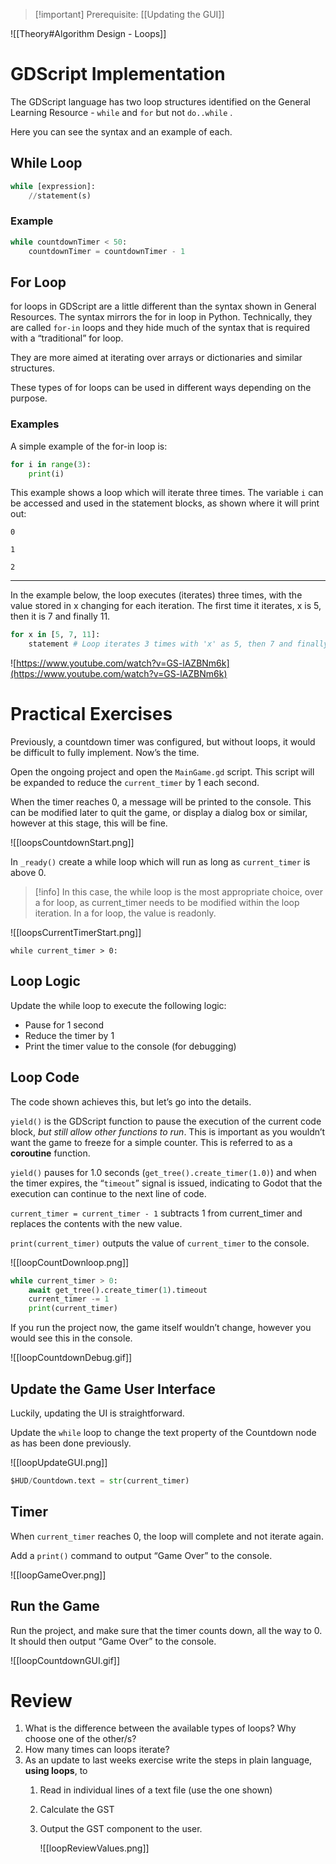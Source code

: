 > [!important] Prerequisite: [[Updating the GUI]]

![[Theory#Algorithm Design - Loops]]

# GDScript Implementation

The GDScript language has  two loop structures identified on the General Learning Resource - `while` and `for` but not `do..while` . 

Here you can see the syntax and an example of each.

## While Loop

```python
while [expression]:
	//statement(s)
```

### Example

```python
while countdownTimer < 50:
	countdownTimer = countdownTimer - 1
```

## For Loop

for loops in GDScript are a little different than the syntax shown in General Resources. The syntax mirrors the for in loop in Python. Technically, they are called `for-in` loops and they hide much of the syntax that is required with a “traditional” for loop. 

They are more aimed at iterating over arrays or dictionaries and similar structures.

These types of for loops can be used in different ways depending on the purpose.

### Examples

A simple example of the for-in loop is:

```python
for i in range(3):
	print(i)
```

This example shows a loop which will iterate three times. The variable `i` can be accessed and used in the statement blocks, as shown where it will print out:

`0`

`1`

`2`

---

In the example below, the loop executes (iterates) three times, with the value stored in x changing for each iteration. The first time it iterates, x is 5, then it is 7 and finally 11.

```python
for x in [5, 7, 11]:
	statement # Loop iterates 3 times with 'x' as 5, then 7 and finally 11.
```

![https://www.youtube.com/watch?v=GS-lAZBNm6k](https://www.youtube.com/watch?v=GS-lAZBNm6k)

# Practical Exercises

Previously, a countdown timer was configured, but without loops, it would be difficult to fully implement. Now’s the time.

Open the ongoing project and open the `MainGame.gd` script. This script will be expanded to reduce the `current_timer` by 1 each second. 

When the timer reaches 0, a message will be printed to the console. This can be modified later to quit the game, or display a dialog box or similar, however at this stage, this will be fine.

![[loopsCountdownStart.png]]

In `_ready()` create a while loop which will run as long as `current_timer` is above 0.

> [!info] In this case, the while loop is the most appropriate choice, over a for loop, as current_timer needs to be modified within the loop iteration. In a for loop, the value is readonly.


![[loopsCurrentTimerStart.png]]


```gdscript
while current_timer > 0:
```

## Loop Logic

Update the while loop to execute the following logic:

- Pause for 1 second
- Reduce the timer by 1
- Print the timer value to the console (for debugging)

## Loop Code

The code shown achieves this, but let’s go into the details.

`yield()` is the GDScript function to pause the execution of the current code block, *but still allow other functions to run*. This is important as you wouldn’t want the game to freeze for a simple counter. This is referred to as a **coroutine** function.

`yield()` pauses for 1.0 seconds (`get_tree().create_timer(1.0)`) and when the timer expires, the “`timeout`” signal is issued, indicating to Godot that the execution can continue to the next line of code.

`current_timer = current_timer - 1` subtracts 1 from current_timer and replaces the contents with the new value.

`print(current_timer)` outputs the value of `current_timer` to the console.

![[loopCountDownloop.png]]

```python
while current_timer > 0:
	await get_tree().create_timer(1).timeout
	current_timer -= 1
	print(current_timer)
```

If you run the project now, the game itself wouldn’t change, however you would see this in the console.

![[loopCountdownDebug.gif]]

## Update the Game User Interface

Luckily, updating the UI is straightforward.

Update the `while` loop to change the text property of the Countdown node as has been done previously.

![[loopUpdateGUI.png]]

```python
$HUD/Countdown.text = str(current_timer)
```

## Timer 

When `current_timer` reaches 0, the loop will complete and not iterate again.

Add a `print()` command to output “Game Over” to the console.

![[loopGameOver.png]]

## Run the Game

Run the project, and make sure that the timer counts down, all the way to 0. It should then output “Game Over” to the console.

![[loopCountdownGUI.gif]]

# Review

1. What is the difference between the available types of loops? Why choose one of the other/s?
2. How many times can loops iterate?
3. As an update to last weeks exercise write the steps in plain language, **using loops**, to 
	1. Read in individual lines of a text file (use the one shown)
	2. Calculate the GST
	3. Output the GST component to the user.
		
		![[loopReviewValues.png]]
		



